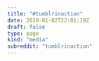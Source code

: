 ```yaml
---
title: "#tumblrinaction"
date: 2019-01-02T22:01:19Z
draft: false
type: page
kind: "media"
subreddit: "tumblrinaction"
---
```

